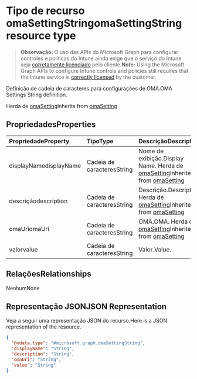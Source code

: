 # <a name="omasettingstring-resource-type"></a><span data-ttu-id="4a007-101">Tipo de recurso omaSettingString</span><span class="sxs-lookup"><span data-stu-id="4a007-101">omaSettingString resource type</span></span>

> <span data-ttu-id="4a007-102">**Observação:** O uso das APIs do Microsoft Graph para configurar controles e políticas do Intune ainda exige que o serviço do Intune seja [corretamente licenciado](https://go.microsoft.com/fwlink/?linkid=839381) pelo cliente.</span><span class="sxs-lookup"><span data-stu-id="4a007-102">**Note:** Using the Microsoft Graph APIs to configure Intune controls and policies still requires that the Intune service is [correctly licensed](https://go.microsoft.com/fwlink/?linkid=839381) by the customer.</span></span>

<span data-ttu-id="4a007-103">Definição de cadeia de caracteres para configurações de OMA.</span><span class="sxs-lookup"><span data-stu-id="4a007-103">OMA Settings String definition.</span></span>

<span data-ttu-id="4a007-104">Herda de [omaSetting](../resources/intune_deviceconfig_omasetting.md)</span><span class="sxs-lookup"><span data-stu-id="4a007-104">Inherits from [omaSetting](../resources/intune_deviceconfig_omasetting.md)</span></span>

## <a name="properties"></a><span data-ttu-id="4a007-105">Propriedades</span><span class="sxs-lookup"><span data-stu-id="4a007-105">Properties</span></span>
|<span data-ttu-id="4a007-106">Propriedade</span><span class="sxs-lookup"><span data-stu-id="4a007-106">Property</span></span>|<span data-ttu-id="4a007-107">Tipo</span><span class="sxs-lookup"><span data-stu-id="4a007-107">Type</span></span>|<span data-ttu-id="4a007-108">Descrição</span><span class="sxs-lookup"><span data-stu-id="4a007-108">Description</span></span>|
|:---|:---|:---|
|<span data-ttu-id="4a007-109">displayName</span><span class="sxs-lookup"><span data-stu-id="4a007-109">displayName</span></span>|<span data-ttu-id="4a007-110">Cadeia de caracteres</span><span class="sxs-lookup"><span data-stu-id="4a007-110">String</span></span>|<span data-ttu-id="4a007-111">Nome de exibição.</span><span class="sxs-lookup"><span data-stu-id="4a007-111">Display Name.</span></span> <span data-ttu-id="4a007-112">Herda de [omaSetting](../resources/intune_deviceconfig_omasetting.md)</span><span class="sxs-lookup"><span data-stu-id="4a007-112">Inherited from [omaSetting](../resources/intune_deviceconfig_omasetting.md)</span></span>|
|<span data-ttu-id="4a007-113">descrição</span><span class="sxs-lookup"><span data-stu-id="4a007-113">description</span></span>|<span data-ttu-id="4a007-114">Cadeia de caracteres</span><span class="sxs-lookup"><span data-stu-id="4a007-114">String</span></span>|<span data-ttu-id="4a007-115">Descrição.</span><span class="sxs-lookup"><span data-stu-id="4a007-115">Description.</span></span> <span data-ttu-id="4a007-116">Herda de [omaSetting](../resources/intune_deviceconfig_omasetting.md)</span><span class="sxs-lookup"><span data-stu-id="4a007-116">Inherited from [omaSetting](../resources/intune_deviceconfig_omasetting.md)</span></span>|
|<span data-ttu-id="4a007-117">omaUri</span><span class="sxs-lookup"><span data-stu-id="4a007-117">omaUri</span></span>|<span data-ttu-id="4a007-118">Cadeia de caracteres</span><span class="sxs-lookup"><span data-stu-id="4a007-118">String</span></span>|<span data-ttu-id="4a007-119">OMA.</span><span class="sxs-lookup"><span data-stu-id="4a007-119">OMA.</span></span> <span data-ttu-id="4a007-120">Herda de [omaSetting](../resources/intune_deviceconfig_omasetting.md)</span><span class="sxs-lookup"><span data-stu-id="4a007-120">Inherited from [omaSetting](../resources/intune_deviceconfig_omasetting.md)</span></span>|
|<span data-ttu-id="4a007-121">valor</span><span class="sxs-lookup"><span data-stu-id="4a007-121">value</span></span>|<span data-ttu-id="4a007-122">Cadeia de caracteres</span><span class="sxs-lookup"><span data-stu-id="4a007-122">String</span></span>|<span data-ttu-id="4a007-123">Valor.</span><span class="sxs-lookup"><span data-stu-id="4a007-123">Value.</span></span>|

## <a name="relationships"></a><span data-ttu-id="4a007-124">Relações</span><span class="sxs-lookup"><span data-stu-id="4a007-124">Relationships</span></span>
<span data-ttu-id="4a007-125">Nenhum</span><span class="sxs-lookup"><span data-stu-id="4a007-125">None</span></span>
## <a name="json-representation"></a><span data-ttu-id="4a007-126">Representação JSON</span><span class="sxs-lookup"><span data-stu-id="4a007-126">JSON Representation</span></span>
<span data-ttu-id="4a007-127">Veja a seguir uma representação JSON do recurso.</span><span class="sxs-lookup"><span data-stu-id="4a007-127">Here is a JSON representation of the resource.</span></span>
<!--{
  "blockType": "resource",
  "@odata.type": "microsoft.graph.omaSettingString"
}-->
``` json
{
  "@odata.type": "#microsoft.graph.omaSettingString",
  "displayName": "String",
  "description": "String",
  "omaUri": "String",
  "value": "String"
}
```








